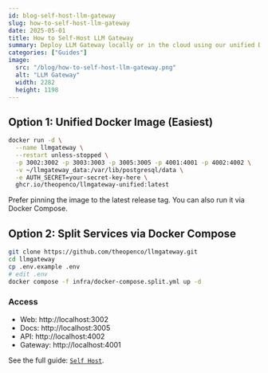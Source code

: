 ```yaml
---
id: blog-self-host-llm-gateway
slug: how-to-self-host-llm-gateway
date: 2025-05-01
title: How to Self-Host LLM Gateway
summary: Deploy LLM Gateway locally or in the cloud using our unified Docker image or split services.
categories: ["Guides"]
image:
  src: "/blog/how-to-self-host-llm-gateway.png"
  alt: "LLM Gateway"
  width: 2282
  height: 1198
---
```


## Option 1: Unified Docker Image (Easiest)

```bash
docker run -d \
  --name llmgateway \
  --restart unless-stopped \
  -p 3002:3002 -p 3003:3003 -p 3005:3005 -p 4001:4001 -p 4002:4002 \
  -v ~/llmgateway_data:/var/lib/postgresql/data \
  -e AUTH_SECRET=your-secret-key-here \
  ghcr.io/theopenco/llmgateway-unified:latest
```

Prefer pinning the image to the latest release tag. You can also run it via Docker Compose.

## Option 2: Split Services via Docker Compose

```bash
git clone https://github.com/theopenco/llmgateway.git
cd llmgateway
cp .env.example .env
# edit .env
docker compose -f infra/docker-compose.split.yml up -d
```

### Access

- Web: http://localhost:3002
- Docs: http://localhost:3005
- API: http://localhost:4002
- Gateway: http://localhost:4001

See the full guide: [`Self Host`](https://raw.githubusercontent.com/theopenco/llmgateway/refs/heads/main/apps/docs/content/self-host.mdx).
